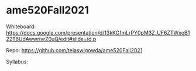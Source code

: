 # ame520Fall2021

Whiteboard: https://docs.google.com/presentation/d/13kKGfmLrPY0pM3Z_UF6ZTWxoB122T6UdAwwrivrZ0uQ/edit#slide=id.p

Repo: https://github.com/tejaswigowda/ame520Fall2021

Syllabus: 
